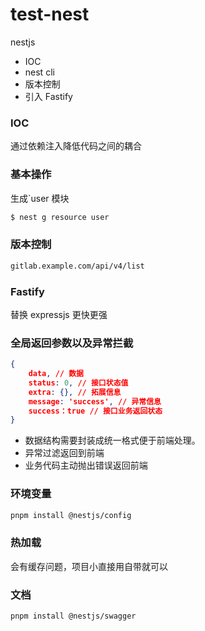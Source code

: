 # test-nest
nestjs

* IOC
* nest cli
* 版本控制
* 引入 Fastify

### IOC

通过依赖注入降低代码之间的耦合

### 基本操作

生成`user 模块
```sh
$ nest g resource user 

```

### 版本控制

```bash
gitlab.example.com/api/v4/list
```

### Fastify

替换 expressjs 更快更强

### 全局返回参数以及异常拦截

```json
{
    data, // 数据
    status: 0, // 接口状态值
    extra: {}, // 拓展信息
    message: 'success', // 异常信息
    success：true // 接口业务返回状态
}
```

* 数据结构需要封装成统一格式便于前端处理。
* 异常过滤返回到前端
* 业务代码主动抛出错误返回前端

### 环境变量

```bash
pnpm install @nestjs/config
```

### 热加载

会有缓存问题，项目小直接用自带就可以

### 文档

```bash
pnpm install @nestjs/swagger 
```
